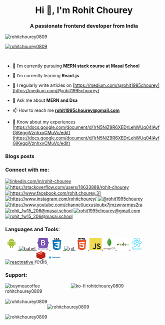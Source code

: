 <h1 align="center">Hi 👋, I'm Rohit Chourey</h1>
<h3 align="center">A passionate frontend developer from India</h3>

<p align="left"> <img src="https://komarev.com/ghpvc/?username=rohitchourey0809&label=Profile%20views&color=0e75b6&style=flat" alt="rohitchourey0809" /> </p>

<p align="left"> <a href="https://github.com/ryo-ma/github-profile-trophy"><img src="https://github-profile-trophy.vercel.app/?username=rohitchourey0809" alt="rohitchourey0809" /></a> </p>

<p align="left"> <a href="https://twitter.com/" target="blank"><img src="https://img.shields.io/twitter/follow/?logo=twitter&style=for-the-badge" alt="" /></a> </p>

- 🔭 I’m currently pursuing **MERN stack course at Masai School**

- 🌱 I’m currently learning **React.js**

- 📝 I regularly write articles on [https://medium.com/@rohit1995chourey](https://medium.com/@rohit1995chourey)

- 💬 Ask me about **MERN and Dsa**

- 📫 How to reach me **rohit1995chourey@gmail.com**

- 📄 Know about my experiences [https://docs.google.com/document/d/1rN5NiZ9R6XEDrLehWUq04lAyfGjKeggjVznhxvCMuVc/edit](https://docs.google.com/document/d/1rN5NiZ9R6XEDrLehWUq04lAyfGjKeggjVznhxvCMuVc/edit)

### Blogs posts

<!-- BLOG-POST-LIST:START -->
<!-- BLOG-POST-LIST:END -->

<h3 align="left">Connect with me:</h3>
<p align="left">
<a href="https://linkedin.com/in/linkedin.com/in/rohit-chourey" target="blank"><img align="center" src="https://raw.githubusercontent.com/rahuldkjain/github-profile-readme-generator/master/src/images/icons/Social/linked-in-alt.svg" alt="linkedin.com/in/rohit-chourey" height="30" width="40" /></a>
<a href="https://stackoverflow.com/users/https://stackoverflow.com/users/18633889/rohit-chourey" target="blank"><img align="center" src="https://raw.githubusercontent.com/rahuldkjain/github-profile-readme-generator/master/src/images/icons/Social/stack-overflow.svg" alt="https://stackoverflow.com/users/18633889/rohit-chourey" height="30" width="40" /></a>
<a href="https://fb.com/https://www.facebook.com/rohit.chourey.31" target="blank"><img align="center" src="https://raw.githubusercontent.com/rahuldkjain/github-profile-readme-generator/master/src/images/icons/Social/facebook.svg" alt="https://www.facebook.com/rohit.chourey.31" height="30" width="40" /></a>
<a href="https://instagram.com/https://www.instagram.com/rohitchourey/" target="blank"><img align="center" src="https://raw.githubusercontent.com/rahuldkjain/github-profile-readme-generator/master/src/images/icons/Social/instagram.svg" alt="https://www.instagram.com/rohitchourey/" height="30" width="40" /></a>
<a href="https://medium.com/@rohit1995chourey" target="blank"><img align="center" src="https://raw.githubusercontent.com/rahuldkjain/github-profile-readme-generator/master/src/images/icons/Social/medium.svg" alt="@rohit1995chourey" height="30" width="40" /></a>
<a href="https://www.youtube.com/c/https://www.youtube.com/channel/ucxusloubx7jmzwnsrmps2ra" target="blank"><img align="center" src="https://raw.githubusercontent.com/rahuldkjain/github-profile-readme-generator/master/src/images/icons/Social/youtube.svg" alt="https://www.youtube.com/channel/ucxusloubx7jmzwnsrmps2ra" height="30" width="40" /></a>
<a href="https://www.hackerrank.com/rohit_fw15_206@masai.school" target="blank"><img align="center" src="https://raw.githubusercontent.com/rahuldkjain/github-profile-readme-generator/master/src/images/icons/Social/hackerrank.svg" alt="rohit_fw15_206@masai.school" height="30" width="40" /></a>
<a href="https://www.leetcode.com/rohit1995chourey@gmail.com" target="blank"><img align="center" src="https://raw.githubusercontent.com/rahuldkjain/github-profile-readme-generator/master/src/images/icons/Social/leet-code.svg" alt="rohit1995chourey@gmail.com" height="30" width="40" /></a>
<a href="https://www.hackerearth.com/rohit_fw15_206@masai.school" target="blank"><img align="center" src="https://raw.githubusercontent.com/rahuldkjain/github-profile-readme-generator/master/src/images/icons/Social/hackerearth.svg" alt="rohit_fw15_206@masai.school" height="30" width="40" /></a>
</p>

<h3 align="left">Languages and Tools:</h3>
<p align="left"> <a href="https://developer.android.com" target="_blank" rel="noreferrer"> <img src="https://raw.githubusercontent.com/devicons/devicon/master/icons/android/android-original-wordmark.svg" alt="android" width="40" height="40"/> </a> <a href="https://babeljs.io/" target="_blank" rel="noreferrer"> <img src="https://www.vectorlogo.zone/logos/babeljs/babeljs-icon.svg" alt="babel" width="40" height="40"/> </a> <a href="https://getbootstrap.com" target="_blank" rel="noreferrer"> <img src="https://raw.githubusercontent.com/devicons/devicon/master/icons/bootstrap/bootstrap-plain-wordmark.svg" alt="bootstrap" width="40" height="40"/> </a> <a href="https://www.w3schools.com/css/" target="_blank" rel="noreferrer"> <img src="https://raw.githubusercontent.com/devicons/devicon/master/icons/css3/css3-original-wordmark.svg" alt="css3" width="40" height="40"/> </a> <a href="https://git-scm.com/" target="_blank" rel="noreferrer"> <img src="https://www.vectorlogo.zone/logos/git-scm/git-scm-icon.svg" alt="git" width="40" height="40"/> </a> <a href="https://www.w3.org/html/" target="_blank" rel="noreferrer"> <img src="https://raw.githubusercontent.com/devicons/devicon/master/icons/html5/html5-original-wordmark.svg" alt="html5" width="40" height="40"/> </a> <a href="https://developer.mozilla.org/en-US/docs/Web/JavaScript" target="_blank" rel="noreferrer"> <img src="https://raw.githubusercontent.com/devicons/devicon/master/icons/javascript/javascript-original.svg" alt="javascript" width="40" height="40"/> </a> <a href="https://www.mongodb.com/" target="_blank" rel="noreferrer"> <img src="https://raw.githubusercontent.com/devicons/devicon/master/icons/mongodb/mongodb-original-wordmark.svg" alt="mongodb" width="40" height="40"/> </a> <a href="https://nodejs.org" target="_blank" rel="noreferrer"> <img src="https://raw.githubusercontent.com/devicons/devicon/master/icons/nodejs/nodejs-original-wordmark.svg" alt="nodejs" width="40" height="40"/> </a> <a href="https://reactjs.org/" target="_blank" rel="noreferrer"> <img src="https://raw.githubusercontent.com/devicons/devicon/master/icons/react/react-original-wordmark.svg" alt="react" width="40" height="40"/> </a> <a href="https://reactnative.dev/" target="_blank" rel="noreferrer"> <img src="https://reactnative.dev/img/header_logo.svg" alt="reactnative" width="40" height="40"/> </a> <a href="https://redis.io" target="_blank" rel="noreferrer"> <img src="https://raw.githubusercontent.com/devicons/devicon/master/icons/redis/redis-original-wordmark.svg" alt="redis" width="40" height="40"/> </a> <a href="https://webpack.js.org" target="_blank" rel="noreferrer"> <img src="https://raw.githubusercontent.com/devicons/devicon/d00d0969292a6569d45b06d3f350f463a0107b0d/icons/webpack/webpack-original-wordmark.svg" alt="webpack" width="40" height="40"/> </a> </p>

<h3 align="left">Support:</h3>
<p><a href="https://www.buymeacoffee.com/buymeacoffee rohitchourey0809"> <img align="left" src="https://cdn.buymeacoffee.com/buttons/v2/default-yellow.png" height="50" width="210" alt="buymeacoffee rohitchourey0809" /></a><a href="https://ko-fi.com/ko-fi rohitchourey0809"> <img align="left" src="https://cdn.ko-fi.com/cdn/kofi3.png?v=3" height="50" width="210" alt="ko-fi rohitchourey0809" /></a></p><br><br>

<p><img align="left" src="https://github-readme-stats.vercel.app/api/top-langs?username=rohitchourey0809&show_icons=true&locale=en&layout=compact" alt="rohitchourey0809" /></p>

<p>&nbsp;<img align="center" src="https://github-readme-stats.vercel.app/api?username=rohitchourey0809&show_icons=true&locale=en" alt="rohitchourey0809" /></p>

<p><img align="center" src="https://github-readme-streak-stats.herokuapp.com/?user=rohitchourey0809&" alt="rohitchourey0809" /></p>
